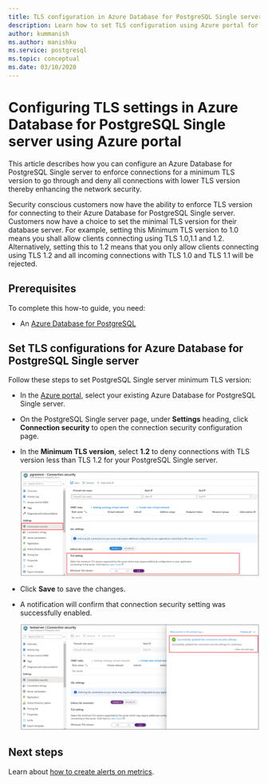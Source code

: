 ```yaml
---
title: TLS configuration in Azure Database for PostgreSQL Single server using Azure portal
description: Learn how to set TLS configuration using Azure portal for your Azure Database for PostgreSQL Single server 
author: kummanish
ms.author: manishku
ms.service: postgresql
ms.topic: conceptual
ms.date: 03/10/2020
---
```


# Configuring TLS settings in Azure Database for PostgreSQL Single server using Azure portal

This article describes how you can configure an Azure Database for PostgreSQL Single server to enforce connections for a minimum TLS version to go through and deny all connections with lower TLS version thereby enhancing the network security.

Security conscious customers now have the ability to enforce TLS version for connecting to their Azure Database for PostgreSQL Single server. Customers now have a choice to set the minimal TLS version for their database server. For example, setting this Minimum TLS version to 1.0 means you shall allow clients connecting using TLS 1.0,1.1 and 1.2. Alternatively, setting this to 1.2 means that you only allow clients connecting using TLS 1.2 and all incoming connections with TLS 1.0 and TLS 1.1 will be rejected.

## Prerequisites

To complete this how-to guide, you need:

* An [Azure Database for PostgreSQL](quickstart-create-server-database-portal.md)

## Set TLS configurations for Azure Database for PostgreSQL Single server

Follow these steps to set PostgreSQL Single server minimum TLS version:

* In the [Azure portal](https://portal.azure.com/), select your existing Azure Database for PostgreSQL Single server.

* On the PostgreSQL Single server page, under **Settings** heading, click **Connection security** to open the connection security configuration page.

* In the **Minimum TLS version**, select **1.2** to deny connections with TLS version less than TLS 1.2 for your PostgreSQL Single server.

    ![Azure Database for PostgreSQL Single server TLS configuration](./media/howto-tls-configurations/setting-tls-value.png)

* Click **Save** to save the changes.

* A notification will confirm that connection security setting was successfully enabled.

    ![Azure Database for PostgreSQL Single server TLS configuration success](./media/howto-tls-configurations/setting-tls-value-success.png)

## Next steps

Learn about [how to create alerts on metrics](howto-alert-on-metric.md).
